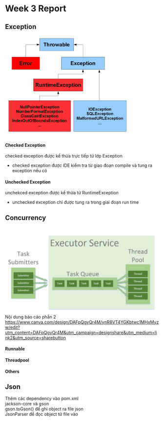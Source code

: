 # Week 3 Report

## Exception
![img.png](img.png) <br>
#### Checked Exception
checked exception được kế thừa trực tiếp từ lớp Exception <br>
- checked exception được IDE kiểm tra từ giao đoạn compile và tung ra exception nếu có <br> 

#### Unchecked Exception
unchekced exception được kế thừa từ RuntimeException <br>
- unchecked exception chỉ được tung ra trong giai đoạn run time <br>
## Concurrency
![img_1.png](img_1.png)
Nội dung báo cáo phần 2<br>
https://www.canva.com/design/DAFpQgyQr4M/ynR8VT4YGKbtwc1MHxMyzw/edit?utm_content=DAFpQgyQr4M&utm_campaign=designshare&utm_medium=link2&utm_source=sharebutton
#### Runnable

#### Threadpool


#### Others


## Json
Thêm các dependency vào pom.xml<br>
jackson-core và gson <br>
gson.toGson() để ghi object ra file json <br>
JsonParser để đọc object từ file vào <br>


